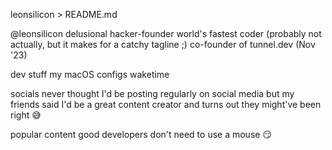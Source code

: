 leonsilicon > README.md

@leonsilicon
delusional hacker-founder
world's fastest coder (probably not actually, but it makes for a catchy tagline ;)
co-founder of tunnel.dev (Nov '23)

dev stuff
my macOS configs
waketime

socials
never thought I'd be posting regularly on social media but my friends said I'd be a great content creator and turns out they might've been right 😅

<!-- Links Removed -->

popular content
good developers don't need to use a mouse 😏


<!-- Original links removed:
TikTok: https://tiktok.com/@leonsilicon
Instagram: https://instagram.com/leonsilicon
X (Twitter): https://x.com/leonsilicon
YouTube: https://youtube.com/@leonsilicon
-->
